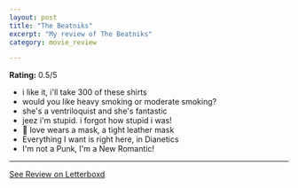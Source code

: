 ```yaml
---
layout: post
title: "The Beatniks"
excerpt: "My review of The Beatniks"
category: movie_review

---
```


**Rating:** 0.5/5

* i like it, i'll take 300 of these shirts
* would you like heavy smoking or moderate smoking?
* she's a ventriloquist and she's fantastic
* jeez i'm stupid. i forgot how stupid i was!
* 🎵 love wears a mask, a tight leather mask
* Everything I want is right here, in Dianetics
* I'm not a Punk, I'm a New Romantic!

<hr>

[See Review on Letterboxd](https://boxd.it/52qpon)
